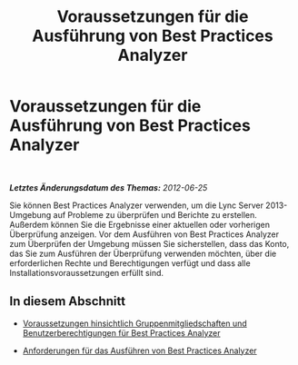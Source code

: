 ﻿---
title: Voraussetzungen für die Ausführung von Best Practices Analyzer
TOCTitle: Voraussetzungen für die Ausführung von Best Practices Analyzer
ms:assetid: 0521c48b-3e99-449f-a8b9-33fd34ce3bea
ms:mtpsurl: https://technet.microsoft.com/de-de/library/Gg591341(v=OCS.15)
ms:contentKeyID: 49293039
ms.date: 05/19/2016
mtps_version: v=OCS.15
ms.translationtype: HT
---

# Voraussetzungen für die Ausführung von Best Practices Analyzer

 

_**Letztes Änderungsdatum des Themas:** 2012-06-25_

Sie können Best Practices Analyzer verwenden, um die Lync Server 2013-Umgebung auf Probleme zu überprüfen und Berichte zu erstellen. Außerdem können Sie die Ergebnisse einer aktuellen oder vorherigen Überprüfung anzeigen. Vor dem Ausführen von Best Practices Analyzer zum Überprüfen der Umgebung müssen Sie sicherstellen, dass das Konto, das Sie zum Ausführen der Überprüfung verwenden möchten, über die erforderlichen Rechte und Berechtigungen verfügt und dass alle Installationsvoraussetzungen erfüllt sind.

## In diesem Abschnitt

  - [Voraussetzungen hinsichtlich Gruppenmitgliedschaften und Benutzerberechtigungen für Best Practices Analyzer](lync-server-2013-group-memberships-and-user-rights-requirements-for-best-practices-analyzer.md)

  - [Anforderungen für das Ausführen von Best Practices Analyzer](lync-server-2013-requirements-for-running-best-practices-analyzer.md)

